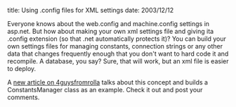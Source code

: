 title: Using .config files for XML settings
date: 2003/12/12

Everyone knows about the web.config and machine.config settings in asp.net. But how about making your own xml settings file and giving ita .config extension (so that .net automatically protects it)? You can build your own settings files for managing constants, connection strings or any other data that changes frequently enough that you don't want to hard code it and recompile. A database, you say? Sure, that will work, but an xml file is easier to deploy.

A [new article on 4guysfromrolla](http://aspnet.4guysfromrolla.com/articles/121003-1.aspx) talks about this concept and builds a ConstantsManager class as an example. Check it out and post your comments.
